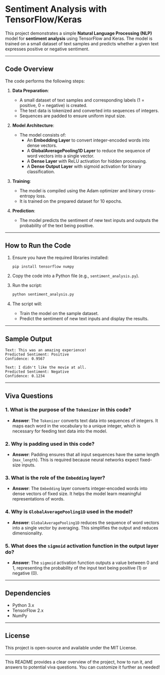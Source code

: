 # Sentiment Analysis with TensorFlow/Keras

This project demonstrates a simple **Natural Language Processing (NLP)** model for **sentiment analysis** using TensorFlow and Keras. The model is trained on a small dataset of text samples and predicts whether a given text expresses positive or negative sentiment.

---

## **Code Overview**

The code performs the following steps:

1. **Data Preparation**:
   - A small dataset of text samples and corresponding labels (1 = positive, 0 = negative) is created.
   - The text data is tokenized and converted into sequences of integers.
   - Sequences are padded to ensure uniform input size.

2. **Model Architecture**:
   - The model consists of:
     - An **Embedding Layer** to convert integer-encoded words into dense vectors.
     - A **GlobalAveragePooling1D Layer** to reduce the sequence of word vectors into a single vector.
     - A **Dense Layer** with ReLU activation for hidden processing.
     - A **Dense Output Layer** with sigmoid activation for binary classification.

3. **Training**:
   - The model is compiled using the Adam optimizer and binary cross-entropy loss.
   - It is trained on the prepared dataset for 10 epochs.

4. **Prediction**:
   - The model predicts the sentiment of new text inputs and outputs the probability of the text being positive.

---

## **How to Run the Code**

1. Ensure you have the required libraries installed:
   ```bash
   pip install tensorflow numpy
   ```

2. Copy the code into a Python file (e.g., `sentiment_analysis.py`).

3. Run the script:
   ```bash
   python sentiment_analysis.py
   ```

4. The script will:
   - Train the model on the sample dataset.
   - Predict the sentiment of new text inputs and display the results.

---

## **Sample Output**

```
Text: This was an amazing experience!
Predicted Sentiment: Positive
Confidence: 0.9567

Text: I didn't like the movie at all.
Predicted Sentiment: Negative
Confidence: 0.1234
```

---

## **Viva Questions**

### 1. **What is the purpose of the `Tokenizer` in this code?**
   - **Answer**: The `Tokenizer` converts text data into sequences of integers. It maps each word in the vocabulary to a unique integer, which is necessary for feeding text data into the model.

### 2. **Why is padding used in this code?**
   - **Answer**: Padding ensures that all input sequences have the same length (`max_length`). This is required because neural networks expect fixed-size inputs.

### 3. **What is the role of the `Embedding` layer?**
   - **Answer**: The `Embedding` layer converts integer-encoded words into dense vectors of fixed size. It helps the model learn meaningful representations of words.

### 4. **Why is `GlobalAveragePooling1D` used in the model?**
   - **Answer**: `GlobalAveragePooling1D` reduces the sequence of word vectors into a single vector by averaging. This simplifies the output and reduces dimensionality.

### 5. **What does the `sigmoid` activation function in the output layer do?**
   - **Answer**: The `sigmoid` activation function outputs a value between 0 and 1, representing the probability of the input text being positive (1) or negative (0).

---

## **Dependencies**

- Python 3.x
- TensorFlow 2.x
- NumPy

---

## **License**

This project is open-source and available under the MIT License.

---

This README provides a clear overview of the project, how to run it, and answers to potential viva questions. You can customize it further as needed!